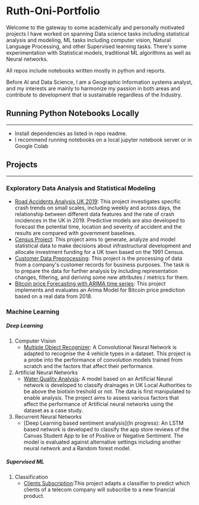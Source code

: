 # Ruth-Oni-Portfolio

Welcome to the gateway to some academically and personally motivated projects I have worked on spanning Data science tasks including statistical analysis and modeling, ML tasks including computer vision, Natural Language Processing, and other Supervised learning tasks. There's some experimentation with Statistical models, traditional ML algorithms as well as Neural networks.

All repos include notebooks written mostly in python and reports. 

Before AI and Data Science, I am a Geographic Information systems analyst, and my interests are mainly to harmonize my passion in both areas and contribute to development that is sustainable regardless of the Industry.

## Running Python Notebooks Locally
****
- Install dependencies as listed in repo readme.
- I recommend running notebooks on a local jupyter notebook server or in Google Colab

## Projects
****
### Exploratory Data Analysis and Statistical Modeling
- [Road Accidents Analysis UK 2019](https://github.com/Onikenny/UK_Road_Traffic_Accidents-2019): This project investigates specific crash trends on small scales, including weekly and across days, the relationship between different data features and the rate of crash incidences in the UK in 2019. Predictive models are also developed to forecast the potential time, location and severity of accident and the results are compared with government baselines.
- [Census Project](https://github.com/Onikenny/Census-Project): This project aims to generate, analyze and model statistical data to make decisions about infrastructural development and allocate investment funding for a UK town based on the 1991 Census.
- [Customer Data Preprocessing](https://github.com/Onikenny/Customer-Data-Preprocessing): This project is the processing of data from a company's customer records for business purposes. The task is to prepare the data for further analysis by including representation changes, filtering, and deriving some new attributes / metrics for them.
- [Bitcoin price Forecasting with ARIMA time series](https://github.com/Onikenny/ARIMA-Time-Series-Bitcoin-forecasting): This project implements and evaluates an Arima Model for Bitcoin price prediction based on a real data from 2018.

### Machine Learning

##### Deep Learning
1. Computer Vision
   - [Multiple Object Recognizer](https://github.com/Onikenny/Multiple-Object-Recognizer): A Convolutional Neural Network is adapted to recognise the 4 vehicle types in a dataset. This project is a probe into the performance of convolution models trained from scratch and the factors that affect their performance.
2. Artificial Neural Networks 
   - [Water Quality Analysis](https://github.com/Onikenny/Water-Quality-Analysis): A model based on an Artificial Neural network is developed to classify drainages in UK Local Authorities to be above the biotixin treshold or not. The data is first manipulated to enable analysis. The project aims to assess various factors that affect the performance of Artificial neural networks using the dataset as a case study.
3. Recurrent Neural Networks 
   - [Deep Learning based sentiment analysis](In progress): An LSTM based network is developed to classify the app store reviews of the Canvas Student App to be of Positive or Negative Sentiment. The model is evaluated against alternative settings including another neural network and a Random forest model.
   
##### Supervised ML
1. Classification
   - [Clients Subscription](https://github.com/Onikenny/clients-subscription-model):This project adapts a classifier to predict which clients of a telecom company will subscribe to a new financial product.
     
